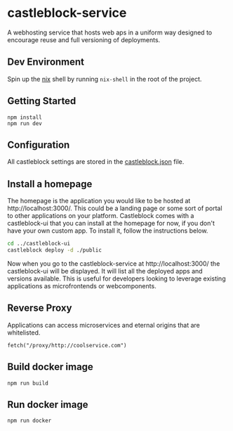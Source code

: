 # castleblock-service

A webhosting service that hosts web aps in a uniform way designed to encourage reuse and full versioning of deployments.

## Dev Environment

Spin up the [nix](https://nixos.org/guides/install-nix.html) shell by running `nix-shell` in the root of the project.

## Getting Started

```
npm install
npm run dev
```

## Configuration

All castleblock settings are stored in the [castleblock.json](./configuration.md) file.

## Install a homepage

The homepage is the application you would like to be hosted at http://localhost:3000/. This could be a landing page or some sort of portal to other applications on your platform. Castleblock comes with a castleblock-ui that you can install at the homepage for now, if you don't have your own custom app. To install it, follow the instructions below.

```bash
cd ../castleblock-ui
castleblock deploy -d ./public
```

Now when you go to the castleblock-service at http://localhost:3000/ the castleblock-ui will be displayed. It will list all the deployed apps and versions available. This is useful for developers looking to leverage existing applications as microfrontends or webcomponents.

## Reverse Proxy

Applications can access microservices and eternal origins that are whitelisted.

```
fetch("/proxy/http://coolservice.com")
```



## Build docker image

```
npm run build
```

## Run docker image

```
npm run docker
```

